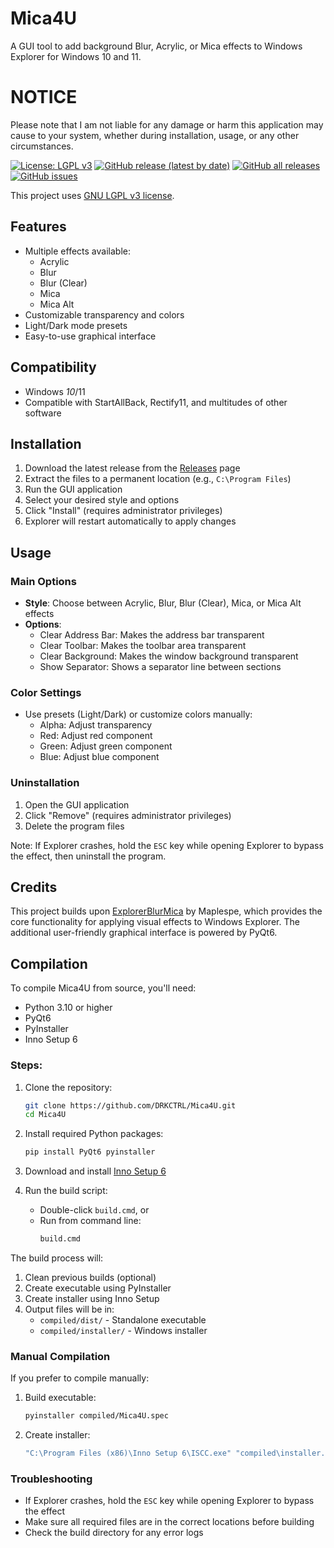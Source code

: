 # Mica4U
A GUI tool to add background Blur, Acrylic, or Mica effects to Windows Explorer for Windows 10 and 11.

# NOTICE
Please note that I am not liable for any damage or harm this application may cause to your system, whether during installation, usage, or any other circumstances.


[![License: LGPL v3](https://img.shields.io/badge/License-LGPL_v3-blue.svg)](https://www.gnu.org/licenses/lgpl-3.0)
[![GitHub release (latest by date)](https://img.shields.io/github/v/release/DRKCTRL/Mica4U)](https://github.com/DRKCTRL/Mica4U/releases)
[![GitHub all releases](https://img.shields.io/github/downloads/DRKCTRL/Mica4U/total)](https://github.com/DRKCTRL/Mica4U/releases)
[![GitHub issues](https://img.shields.io/github/issues/DRKCTRL/Mica4U)](https://github.com/DRKCTRL/Mica4U/issues)

This project uses [GNU LGPL v3 license](/LICENSE).

## Features
* Multiple effects available:
  - Acrylic
  - Blur
  - Blur (Clear)
  - Mica
  - Mica Alt
* Customizable transparency and colors
* Light/Dark mode presets
* Easy-to-use graphical interface

## Compatibility
- Windows *10*/11
- Compatible with StartAllBack, Rectify11, and multitudes of other software

## Installation
1. Download the latest release from the [Releases](https://github.com/DRKCTRL/Mica4U/releases) page
2. Extract the files to a permanent location (e.g., `C:\Program Files`)
3. Run the GUI application
4. Select your desired style and options
5. Click "Install" (requires administrator privileges)
6. Explorer will restart automatically to apply changes

## Usage
### Main Options
- **Style**: Choose between Acrylic, Blur, Blur (Clear), Mica, or Mica Alt effects
- **Options**:
  - Clear Address Bar: Makes the address bar transparent
  - Clear Toolbar: Makes the toolbar area transparent
  - Clear Background: Makes the window background transparent
  - Show Separator: Shows a separator line between sections

### Color Settings
- Use presets (Light/Dark) or customize colors manually:
  - Alpha: Adjust transparency
  - Red: Adjust red component
  - Green: Adjust green component
  - Blue: Adjust blue component

### Uninstallation
1. Open the GUI application
2. Click "Remove" (requires administrator privileges)
3. Delete the program files

Note: If Explorer crashes, hold the `ESC` key while opening Explorer to bypass the effect, then uninstall the program.

## Credits
This project builds upon [ExplorerBlurMica](https://github.com/Maplespe/ExplorerBlurMica) by Maplespe, which provides the core functionality for applying visual effects to Windows Explorer. The additional user-friendly graphical interface is powered by PyQt6.

## Compilation
To compile Mica4U from source, you'll need:
- Python 3.10 or higher
- PyQt6
- PyInstaller
- Inno Setup 6

### Steps:
1. Clone the repository:
   ```bash
   git clone https://github.com/DRKCTRL/Mica4U.git
   cd Mica4U
   ```

2. Install required Python packages:
   ```bash
   pip install PyQt6 pyinstaller
   ```

3. Download and install [Inno Setup 6](https://jrsoftware.org/isdl.php)

4. Run the build script:
   - Double-click `build.cmd`, or
   - Run from command line:
     ```bash
     build.cmd
     ```

The build process will:
1. Clean previous builds (optional)
2. Create executable using PyInstaller
3. Create installer using Inno Setup
4. Output files will be in:
   - `compiled/dist/` - Standalone executable
   - `compiled/installer/` - Windows installer

### Manual Compilation
If you prefer to compile manually:

1. Build executable:
   ```bash
   pyinstaller compiled/Mica4U.spec
   ```

2. Create installer:
   ```bash
   "C:\Program Files (x86)\Inno Setup 6\ISCC.exe" "compiled\installer.iss"
   ```

### Troubleshooting
- If Explorer crashes, hold the `ESC` key while opening Explorer to bypass the effect
- Make sure all required files are in the correct locations before building
- Check the build directory for any error logs

